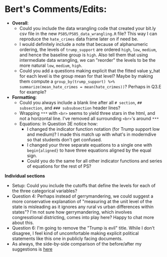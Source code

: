 # Bert's Comments/Edits:

* **Overall**:
    + Could you include the data wrangling code that created your bit.ly csv file in the new `PS05/PS05_data_wrangling.R` file? This way I can reproduce the `hate_crimes` data frame later on if need be.
    + I would definitely include a note that because of alphanumeric ordering, the levels of `trump_support` are ordered `high`, `low`, `medium`, and hence the baseline group is `high`. Also tell them that using intermediate data wrangling, we can "reorder" the levels to be the more natural `low`, `medium`, `high`.
    + Could you add a questions making explicit that the fitted value y_hat for each level is the group mean for that level? Maybe by making them compute a `group_by(trump_support) %>% summarize(mean_hate_crimes = mean(hate_crimes))`? Perhaps in Q3.E for example?
* **Formatting**:
    + Could you always include a blank line after all `# section`, `## subsection`, and `### subsubsection` header lines?
    + Wrapping `***` with `<br>` seems to yield three stars in the html, and not a horizontal line. I've removed all surrounding `<br>`'s around `***`
    + Equations: In Question 3E notice how:
        + I changed the indicator function notation (for Trump support low and medium)? I made this match up with what's in moderndive so that students don't get confused.
        + I changed your three separate equations to a single one with `begin{aligned}` to have three equations aligned by the equal sign.  
        + Could you do the same for all other indicator functions and series of equations for the rest of PS?

**Individual sections**

* Setup: Could you include the cutoffs that define the levels for each of the three categorical variables?
* Question 4: Perhaps instead of gerrymandering, we could suggest a more conservative explanation of "measuring at the unit level of the state is misleading as it ignores any rural vs urban differences within states"? I'm not sure how gerrymandering, which involves congresstional districting, comes into play here? Happy to chat more about this.
* Question 6: I'm going to remove the "Trump is evil" title. While I don't disagree, I feel kind of uncomfortable making explicit political statements like this one in publicly facing documents. 
* As always, the side-by-side comparison of the before/after my suggestions is [here](https://github.com/rudeboybert/moderndive_labs/pull/6/files?utf8=%E2%9C%93&diff=split&w=1)